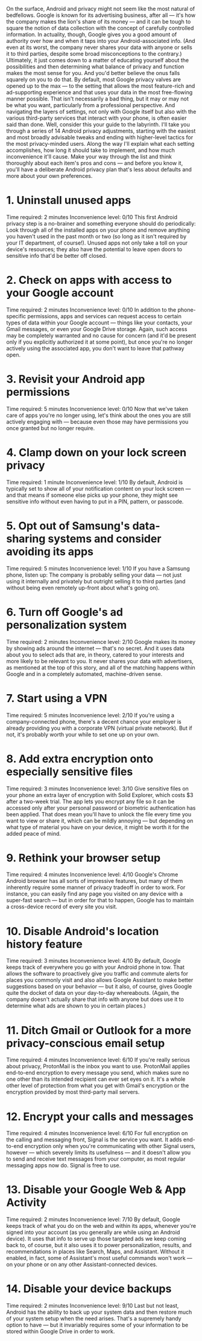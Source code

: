 On the surface, Android and privacy might not seem like the most natural of bedfellows. Google is known for its advertising business, after all — it's how the company makes the lion's share of its money — and it can be tough to square the notion of data collection with the concept of carefully controlled information. In actuality, though, Google gives you a good amount of authority over how and when it taps into your Android-associated info. (And even at its worst, the company never shares your data with anyone or sells it to third parties, despite some broad misconceptions to the contrary.) Ultimately, it just comes down to a matter of educating yourself about the possibilities and then determining what balance of privacy and function makes the most sense for you. And you'd better believe the onus falls squarely on you to do that. By default, most Google privacy valves are opened up to the max — to the setting that allows the most feature-rich and ad-supporting experience and that uses your data in the most free-flowing manner possible. That isn't necessarily a bad thing, but it may or may not be what you want, particularly from a professional perspective. And navigating the layers of settings, not only with Google itself but also with the various third-party services that interact with your phone, is often easier said than done. Well, consider this your guide to the labyrinth. I'll take you through a series of 14 Android privacy adjustments, starting with the easiest and most broadly advisable tweaks and ending with higher-level tactics for the most privacy-minded users. Along the way I'll explain what each setting accomplishes, how long it should take to implement, and how much inconvenience it'll cause. Make your way through the list and think thoroughly about each item's pros and cons — and before you know it, you'll have a deliberate Android privacy plan that's less about defaults and more about your own preferences.

# 1. Uninstall unused apps
Time required: 2 minutes
Inconvenience level: 0/10
This first Android privacy step is a no-brainer and something everyone should do periodically: Look through all of the installed apps on your phone and remove anything you haven't used in the past month or two (so long as it isn't required by your IT department, of course!). Unused apps not only take a toll on your device's resources; they also have the potential to leave open doors to sensitive info that'd be better off closed.

# 2. Check on apps with access to your Google account
Time required: 2 minutes
Inconvenience level: 0/10
In addition to the phone-specific permissions, apps and services can request access to certain types of data within your Google account — things like your contacts, your Gmail messages, or even your Google Drive storage. Again, such access may be completely warranted and no cause for concern (and it'd be present only if you explicitly authorized it at some point), but once you're no longer actively using the associated app, you don't want to leave that pathway open.

# 3. Revisit your Android app permissions
Time required: 5 minutes
Inconvenience level: 0/10
Now that we've taken care of apps you're no longer using, let's think about the ones you are still actively engaging with — because even those may have permissions you once granted but no longer require.

# 4. Clamp down on your lock screen privacy
Time required: 1 minute
Inconvenience level: 1/10
By default, Android is typically set to show all of your notification content on your lock screen — and that means if someone else picks up your phone, they might see sensitive info without even having to put in a PIN, pattern, or passcode.

# 5. Opt out of Samsung's data-sharing systems and consider avoiding its apps
Time required: 5 minutes
Inconvenience level: 1/10
If you have a Samsung phone, listen up: The company is probably selling your data — not just using it internally and privately but outright selling it to third parties (and without being even remotely up-front about what's going on).

# 6. Turn off Google's ad personalization system
Time required: 2 minutes
Inconvenience level: 2/10
Google makes its money by showing ads around the internet — that's no secret. And it uses data about you to select ads that are, in theory, catered to your interests and more likely to be relevant to you. It never shares your data with advertisers, as mentioned at the top of this story, and all of the matching happens within Google and in a completely automated, machine-driven sense.

# 7. Start using a VPN
Time required: 5 minutes
Inconvenience level: 2/10
If you're using a company-connected phone, there's a decent chance your employer is already providing you with a corporate VPN (virtual private network). But if not, it's probably worth your while to set one up on your own.

# 8. Add extra encryption onto especially sensitive files
Time required: 3 minutes
Inconvenience level: 3/10
Give sensitive files on your phone an extra layer of encryption with Solid Explorer, which costs $3 after a two-week trial. The app lets you encrypt any file so it can be accessed only after your personal password or biometric authentication has been applied. That does mean you'll have to unlock the file every time you want to view or share it, which can be mildly annoying — but depending on what type of material you have on your device, it might be worth it for the added peace of mind.

# 9. Rethink your browser setup
Time required: 4 minutes
Inconvenience level: 4/10
Google's Chrome Android browser has all sorts of impressive features, but many of them inherently require some manner of privacy tradeoff in order to work. For instance, you can easily find any page you visited on any device with a super-fast search — but in order for that to happen, Google has to maintain a cross-device record of every site you visit.

# 10. Disable Android's location history feature
Time required: 3 minutes
Inconvenience level: 4/10
By default, Google keeps track of everywhere you go with your Android phone in tow. That allows the software to proactively give you traffic and commute alerts for places you commonly visit and also allows Google Assistant to make better suggestions based on your behavior — but it also, of course, gives Google quite the docket of data on your day-to-day whereabouts. (Again, the company doesn't actually share that info with anyone but does use it to determine what ads are shown to you in certain places.)

# 11. Ditch Gmail or Outlook for a more privacy-conscious email setup
Time required: 4 minutes
Inconvenience level: 6/10
If you're really serious about privacy, ProtonMail is the inbox you want to use. ProtonMail applies end-to-end encryption to every message you send, which makes sure no one other than its intended recipient can ever set eyes on it. It's a whole other level of protection from what you get with Gmail's encryption or the encryption provided by most third-party mail servers.

# 12. Encrypt your calls and messages
Time required: 4 minutes
Inconvenience level: 6/10
For full encryption on the calling and messaging front, Signal is the service you want. It adds end-to-end encryption only when you're communicating with other Signal users, however — which severely limits its usefulness — and it doesn't allow you to send and receive text messages from your computer, as most regular messaging apps now do.
Signal is free to use.

# 13. Disable your Google Web & App Activity
Time required: 2 minutes
Inconvenience level: 7/10
By default, Google keeps track of what you do on the web and within its apps, whenever you're signed into your account (as you generally are while using an Android device). It uses that info to serve up those targeted ads we keep coming back to, of course, but it also uses it to power personalization, results, and recommendations in places like Search, Maps, and Assistant. Without it enabled, in fact, some of Assistant's most useful commands won't work — on your phone or on any other Assistant-connected devices.

# 14. Disable your device backups
Time required: 2 minutes
Inconvenience level: 9/10
Last but not least, Android has the ability to back up your system data and then restore much of your system setup when the need arises. That's a supremely handy option to have — but it invariably requires some of your information to be stored within Google Drive in order to work.

